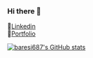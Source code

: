 ### Hi there 👋

🔗[Linkedin](https://www.linkedin.com/in/hreinn-gylfason-b9a48521a/)
<br>
🔗[Portfolio](https://baresi687.github.io/)

[![baresi687's GitHub stats](https://github-readme-stats.vercel.app/api?username=baresi687)](https://github.com/anuraghazra/github-readme-stats)


<!--
**baresi687/baresi687** is a ✨ _special_ ✨ repository because its `README.md` (this file) appears on your GitHub profile.

Here are some ideas to get you started:

- 🔭 I’m currently working on ...
- 🌱 I’m currently learning ...
- 👯 I’m looking to collaborate on ...
- 🤔 I’m looking for help with ...
- 💬 Ask me about ...
- 📫 How to reach me: ...
- 😄 Pronouns: ...
- ⚡ Fun fact: ...
-->
